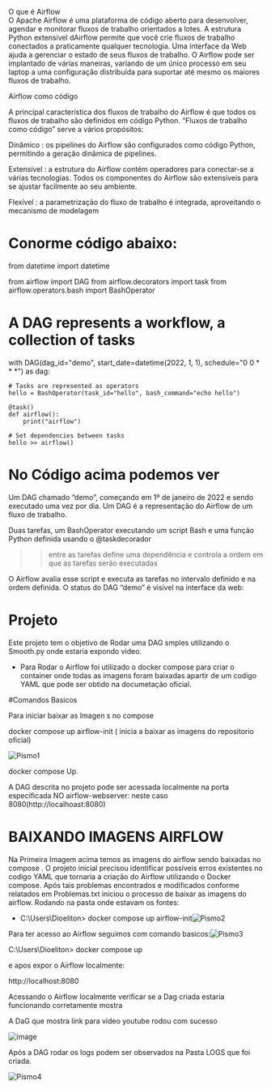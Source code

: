   

O  que é Airflow                                                      
O Apache Airflow é uma plataforma de código aberto para desenvolver, agendar e monitorar fluxos de trabalho orientados a lotes. A estrutura Python extensível dAirflow permite que você crie fluxos de trabalho conectados a praticamente qualquer tecnologia. Uma interface da Web ajuda a gerenciar o estado de seus fluxos de trabalho. O Airflow pode ser implantado de várias maneiras, variando de um único processo em seu laptop a uma configuração distribuída para suportar até mesmo os maiores fluxos de trabalho.

Airflow como código

A principal característica dos fluxos de trabalho do Airflow é que todos os fluxos de trabalho são definidos em código Python. “Fluxos de trabalho como código” serve a vários propósitos:

Dinâmico : os pipelines do Airflow são configurados como código Python, permitindo a geração dinâmica de pipelines.

Extensível : a estrutura do Airflow contém operadores para conectar-se a várias tecnologias. Todos os componentes do Airflow são extensíveis para se ajustar facilmente ao seu ambiente.

Flexível : a parametrização do fluxo de trabalho é integrada, aproveitando o mecanismo de modelagem 

# Conorme código abaixo:
from datetime import datetime

from airflow import DAG
from airflow.decorators import task
from airflow.operators.bash import BashOperator

# A DAG represents a workflow, a collection of tasks
with DAG(dag_id="demo", start_date=datetime(2022, 1, 1), schedule="0 0 * * *") as dag:

    # Tasks are represented as operators
    hello = BashOperator(task_id="hello", bash_command="echo hello")

    @task()
    def airflow():
        print("airflow")

    # Set dependencies between tasks
    hello >> airflow()
    
   # No Código acima podemos ver

Um DAG chamado “demo”, começando em 1º de janeiro de 2022 e sendo executado uma vez por dia. Um DAG é a representação do Airflow de um fluxo de trabalho.

Duas tarefas, um BashOperator executando um script Bash e uma função Python definida usando o @taskdecorador

>>entre as tarefas define uma dependência e controla a ordem em que as tarefas serão executadas

O Airflow avalia esse script e executa as tarefas no intervalo definido e na ordem definida. O status do DAG “demo” é visível na interface da web:

# Projeto

Este projeto tem o objetivo de  Rodar uma DAG  smples utilizando  o Smooth.py onde estaria expondo video.

- Para  Rodar  o Airflow foi utilizado o docker compose para criar o  container onde todas as imagens foram baixadas  apartir  de  um codigo YAML  que pode ser obtido na documetação oficial.

#Comandos Basicos

Para iniciar  baixar as Imagen s no compose

docker compose up airflow-init   ( inicia a baixar as imagens do repositorio oficial)

![Pismo1](https://user-images.githubusercontent.com/62898524/219027860-86374568-1490-40e4-b5f6-f135da42da8b.JPG)

docker compose Up.
 
 A  DAG  descrita  no projeto  pode ser acessada localmente  na porta especificada  NO  airflow-webserver:  neste caso 8080(http://localhoast:8080)

#  BAIXANDO IMAGENS AIRFLOW
Na Primeira Imagem acima temos  as imagens do airflow sendo baixadas  no compose .
O projeto inicial precisou identificar possíveis erros existentes no codigo YAML que tornaria a criação do Airflow utilizando o Docker compose. Após tais problemas encontrados e modificados conforme relatados em Problemas.txt iniciou o processo de baixar as imagens do airflow.
Rodando na pasta onde estavam os fontes:
- C:\Users\Dioeliton> docker compose up airflow-init![Pismo2](https://user-images.githubusercontent.com/62898524/219017513-49e8c5b3-b468-4895-8f90-4f72a28e9ab4.JPG)

Para ter acesso ao Airflow seguimos com comando basicos:![Pismo3](https://user-images.githubusercontent.com/62898524/219018811-fd237fbc-50e2-4ab4-8cb2-0f4b85cd8f20.JPG)


C:\Users\Dioeliton> docker compose up

e apos expor o Airflow localmente:

http://localhost:8080

 
Acessando o Airflow localmente verificar se a Dag criada estaria funcionando corretamente mostra

A  DaG  que  mostra  link para video youtube rodou com sucesso  

![image](https://user-images.githubusercontent.com/62898524/219026734-b68f368e-d3a5-47e7-ad3a-dc3147b8ec4f.png)


Após a DAG rodar os logs podem ser observados na Pasta LOGS que foi criada.

![Pismo4](https://user-images.githubusercontent.com/62898524/219027088-11e39a12-37b0-4aef-bfee-1a633b66579d.JPG)

